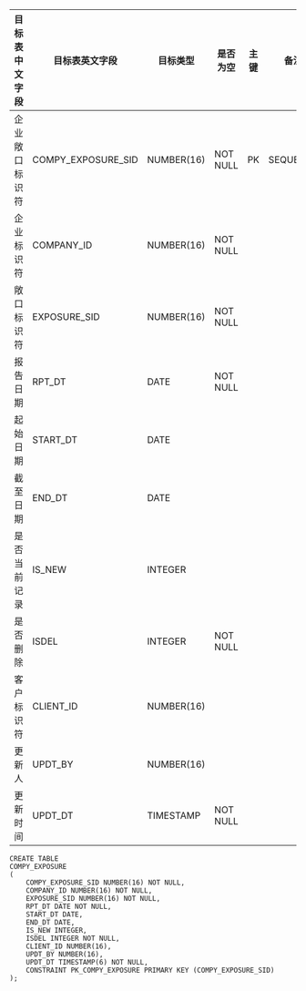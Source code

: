<!--sec data-title="企业敞口映射表" data-id="section0" data-show=true ces-->

| 目标表中文字段 | 目标表英文字段            | 目标类型       | 是否为空     | 主键   | 备注       |
| ------- | ------------------ | ---------- | -------- | ---- | -------- |
| 企业敞口标识符 | COMPY_EXPOSURE_SID | NUMBER(16) | NOT NULL | PK   | SEQUENCE |
| 企业标识符   | COMPANY_ID         | NUMBER(16) | NOT NULL |      |          |
| 敞口标识符   | EXPOSURE_SID       | NUMBER(16) | NOT NULL |      |          |
| 报告日期    | RPT_DT             | DATE       | NOT NULL |      |          |
| 起始日期    | START_DT           | DATE       |          |      |          |
| 截至日期    | END_DT             | DATE       |          |      |          |
| 是否当前记录  | IS_NEW             | INTEGER    |          |      |          |
| 是否删除    | ISDEL              | INTEGER    | NOT NULL |      |          |
| 客户标识符   | CLIENT_ID          | NUMBER(16) |          |      |          |
| 更新人     | UPDT_BY            | NUMBER(16) |          |      |          |
| 更新时间    | UPDT_DT            | TIMESTAMP  | NOT NULL |      |          |
<!--endsec-->

<!--sec data-title="DDL" data-id="section1" data-show=true ces-->

    CREATE TABLE
    COMPY_EXPOSURE
    (
        COMPY_EXPOSURE_SID NUMBER(16) NOT NULL,
        COMPANY_ID NUMBER(16) NOT NULL,
        EXPOSURE_SID NUMBER(16) NOT NULL,
        RPT_DT DATE NOT NULL,
        START_DT DATE,
        END_DT DATE,
        IS_NEW INTEGER,
        ISDEL INTEGER NOT NULL,
        CLIENT_ID NUMBER(16),
        UPDT_BY NUMBER(16),
        UPDT_DT TIMESTAMP(6) NOT NULL,
        CONSTRAINT PK_COMPY_EXPOSURE PRIMARY KEY (COMPY_EXPOSURE_SID)
    );
<!--endsec-->
